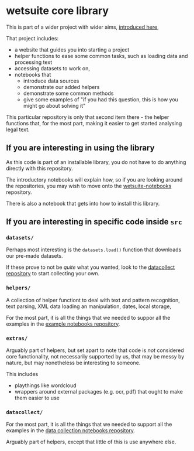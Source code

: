 
# wetsuite core library

This is part of a wider project with wider aims, [introduced here](https://github.com/WetSuiteLeiden),

That project includes:
- a website that guides you into starting a project
- helper functions to ease some common tasks, such as loading data and processing text
- accessing datasets to work on,
- notebooks that 
  - introduce data sources
  - demonstrate our added helpers
  - demonstrate some common methods
  - give some examples of "if you had this question, this is how you might go about solving it"

This particular repository is only that second item there - the helper functions
that, for the most part, making it easier to get started analysing legal text.


## If you are interesting in using the library

As this code is part of an installable library, 
you do not have to do anything directly with this repository.

The introductory notebooks will explain how, 
so if you are looking around the repositories, 
you may wish to move onto the [wetsuite-notebooks](https://github.com/knobs-dials/wetsuite-notebooks) repository.

There is also a notebook that gets into how to install this library.


## If you are interesting in specific code inside `src`



### `datasets/`

Perhaps most interesting is the `datasets.load()` function that downloads our pre-made datasets.

If these prove to not be _quite_ what you wanted,
look to the [datacollect repository](https://github.com/WetSuiteLeiden/data-collection) to start collecting your own.


### `helpers/`

A collection of helper functiont to deal with 
text and pattern recognition, text parsing, 
XML data loading an manipulation, dates, local storage,

For the most part, it is all the things that we needed
to suppor all the examples in the [example notebooks repository](https://github.com/WetSuiteLeiden/example-notebooks).



### `extras/`

Arguably part of helpers, but set apart to note that code is
_not_ considered core functionality,
not necessarily supported by us,
that may be messy by nature, 
but may nonetheless be interesting to someone.

This includes 
- playthings like wordcloud
- wrappers around external packages (e.g. ocr, pdf) that ought to make them easier to use


### `datacollect/`

For the most part, it is all the things that we needed
to support all the examples in the [data collection notebooks repository](https://github.com/WetSuiteLeiden/data-collection).

Arguably part of helpers, except that little of this is use anywhere else.



